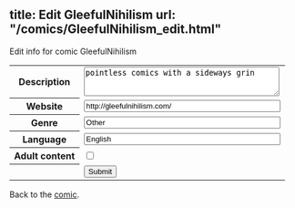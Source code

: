 title: Edit GleefulNihilism
url: "/comics/GleefulNihilism_edit.html"
---
Edit info for comic GleefulNihilism

<form name="comic" action="http://gaepostmail.appspot.com/comic/" method="post">
<table class="comicinfo">
<tr>
<th>Description</th><td><textarea name="description" cols="40" rows="3">pointless comics with a sideways grin</textarea></td>
</tr>
<tr>
<th>Website</th><td><input type="text" name="url" value="http://gleefulnihilism.com/" size="40"/></td>
</tr>
<tr>
<th>Genre</th><td><input type="text" name="genre" value="Other" size="40"/></td>
</tr>
<tr>
<th>Language</th><td><input type="text" name="language" value="English" size="40"/></td>
</tr>
<tr>
<th>Adult content</th><td><input type="checkbox" name="adult" value="adult" /></td>
</tr>
<tr>
<th></th><td>
<input type="hidden" name="comic" value="GleefulNihilism" />
<input type="submit" name="submit" value="Submit" />
</td>
</tr>
</table>
</form>

Back to the [comic](GleefulNihilism.html).
